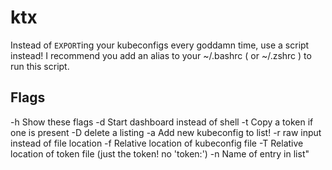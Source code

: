 # ktx

Instead of `EXPORT`ing your kubeconfigs every goddamn time, use a script instead!
I recommend you add an alias to your ~/.bashrc ( or ~/.zshrc ) to run this script.

## Flags
-h Show these flags
-d Start dashboard instead of shell
-t Copy a token if one is present
-D <name> delete a listing
-a Add new kubeconfig to list!
    -r raw input instead of file location
    -f Relative location of kubeconfig file
    -T Relative location of token file (just the token! no 'token:')
    -n Name of entry in list"
